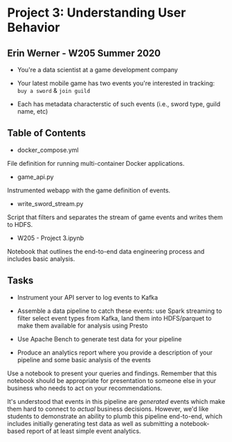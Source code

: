 # Project 3: Understanding User Behavior

## Erin Werner - W205 Summer 2020

- You're a data scientist at a game development company  

- Your latest mobile game has two events you're interested in tracking: `buy a
  sword` & `join guild`

- Each has metadata characterstic of such events (i.e., sword type, guild name,
  etc)

## Table of Contents

- docker_compose.yml

File definition for running multi-container Docker applications.

- game_api.py

Instrumented webapp with the game definition of events.

- write_sword_stream.py

Script that filters and separates the stream of game events and writes them to HDFS.

- W205 - Project 3.ipynb

Notebook that outlines the end-to-end data engineering process and includes basic analysis.

## Tasks

- Instrument your API server to log events to Kafka

- Assemble a data pipeline to catch these events: use Spark streaming to filter
  select event types from Kafka, land them into HDFS/parquet to make them
  available for analysis using Presto

- Use Apache Bench to generate test data for your pipeline

- Produce an analytics report where you provide a description of your pipeline
  and some basic analysis of the events

Use a notebook to present your queries and findings. Remember that this
notebook should be appropriate for presentation to someone else in your
business who needs to act on your recommendations.

It's understood that events in this pipeline are _generated_ events which make
them hard to connect to _actual_ business decisions.  However, we'd like
students to demonstrate an ability to plumb this pipeline end-to-end, which
includes initially generating test data as well as submitting a notebook-based
report of at least simple event analytics.

